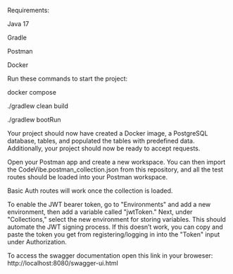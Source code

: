 Requirements:

Java 17

Gradle

Postman

Docker

Run these commands to start the project:

docker compose

./gradlew clean build

./gradlew bootRun

Your project should now have created a Docker image, a PostgreSQL database, tables, and populated the tables with predefined data. Additionally, your project should now be ready to accept requests.

Open your Postman app and create a new workspace. You can then import the CodeVibe.postman_collection.json from this repository, and all the test routes should be loaded into your Postman workspace.

Basic Auth routes will work once the collection is loaded.

To enable the JWT bearer token, go to "Environments" and add a new environment, then add a variable called "jwtToken." Next, under "Collections," select the new environment for storing variables. This should automate the JWT signing process. If this doesn’t work, you can copy and paste the token you get from registering/logging in into the "Token" input under Authorization.

To access the swagger documentation open this link in your broweser: http://localhost:8080/swagger-ui.html
